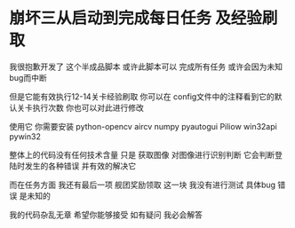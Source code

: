 # 崩坏三从启动到完成每日任务 及经验刷取
我很抱歉开发了 这个半成品脚本 或许此脚本可以 完成所有任务 或许会因为未知bug而中断

但是它能有效执行12-14关卡经验刷取 你可以在 config文件中的注释看到它的默认关卡执行次数 你也可以对此进行修改

使用它 你需要安装 python-opencv aircv numpy pyautogui Piliow win32api pywin32 

整体上的代码没有任何技术含量 只是 获取图像 对图像进行识别判断  它会判断登陆时发生的各种错误 并有效的解决它

而在任务方面 我还有最后一项 舰团奖励领取 这一块 我没有进行测试 具体bug 错误 是未知的

我的代码杂乱无章 希望你能够接受 如有疑问 我必会解答
